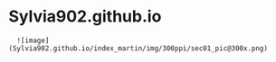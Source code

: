 # Sylvia902.github.io


        
      ![image](Sylvia902.github.io/index_martin/img/300ppi/sec01_pic@300x.png)
